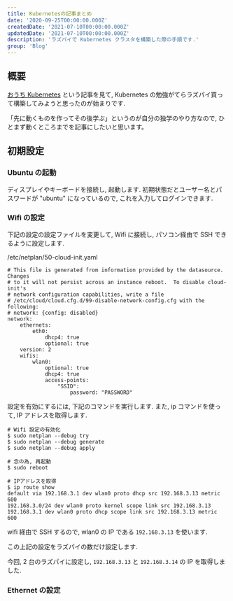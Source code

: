 ```yaml
---
title: Kubernetesの記事まとめ
date: '2020-09-25T00:00:00.000Z'
createdDate: '2021-07-10T00:00:00.000Z'
updatedDate: '2021-07-10T00:00:00.000Z'
description: 'ラズパイで Kubernetes クラスタを構築した際の手順です.'
group: 'Blog'
---
```


## 概要

[おうち Kubernetes](https://github.com/CyberAgentHack/home-kubernetes-2020) という記事を見て, Kubernetes の勉強がてらラズパイ買って構築してみようと思ったのが始まりです.

「先に動くものを作ってその後学ぶ」というのが自分の独学のやり方なので, ひとまず動くところまでを記事にしたいと思います。

## 初期設定

### Ubuntu の起動

ディスプレイやキーボードを接続し, 起動します.
初期状態だとユーザー名とパスワードが "ubuntu" になっているので, これを入力してログインできます.

### Wifi の設定

下記の設定の設定ファイルを変更して, Wifi に接続し, パソコン経由で SSH できるように設定します.

/etc/netplan/50-cloud-init.yaml

```
# This file is generated from information provided by the datasource.  Changes
# to it will not persist across an instance reboot.  To disable cloud-init's
# network configuration capabilities, write a file
# /etc/cloud/cloud.cfg.d/99-disable-network-config.cfg with the following:
# network: {config: disabled}
network:
    ethernets:
        eth0:
            dhcp4: true
            optional: true
    version: 2
    wifis:
        wlan0:
            optional: true
            dhcp4: true
            access-points:
                "SSID":
                    password: "PASSWORD"
```

設定を有効にするには, 下記のコマンドを実行します.
また, ip コマンドを使って, IP アドレスを取得します.

```
# Wifi 設定の有効化
$ sudo netplan --debug try
$ sudo netplan --debug generate
$ sudo netplan --debug apply

# 念の為, 再起動
$ sudo reboot

# IPアドレスを取得
$ ip route show
default via 192.168.3.1 dev wlan0 proto dhcp src 192.168.3.13 metric 600
192.168.3.0/24 dev wlan0 proto kernel scope link src 192.168.3.13
192.168.3.1 dev wlan0 proto dhcp scope link src 192.168.3.13 metric 600
```

wifi 経由で SSH するので, wlan0 の IP である `192.168.3.13` を使います.

この上記の設定をラズパイの数だけ設定します.

今回, 2 台のラズパイに設定し, `192.168.3.13` と `192.168.3.14` の IP を取得しました.

### Ethernet の設定
